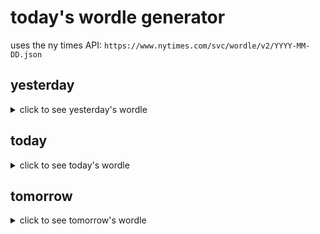 # today's wordle generator

uses the ny times API: `https://www.nytimes.com/svc/wordle/v2/YYYY-MM-DD.json`

## yesterday

<details>
    <summary>click to see yesterday's wordle</summary>

    tuber

</details>

## today

<details>
    <summary>click to see today's wordle</summary>

    gauge

</details>

## tomorrow

<details>
    <summary>click to see tomorrow's wordle</summary>

    plump

</details>
